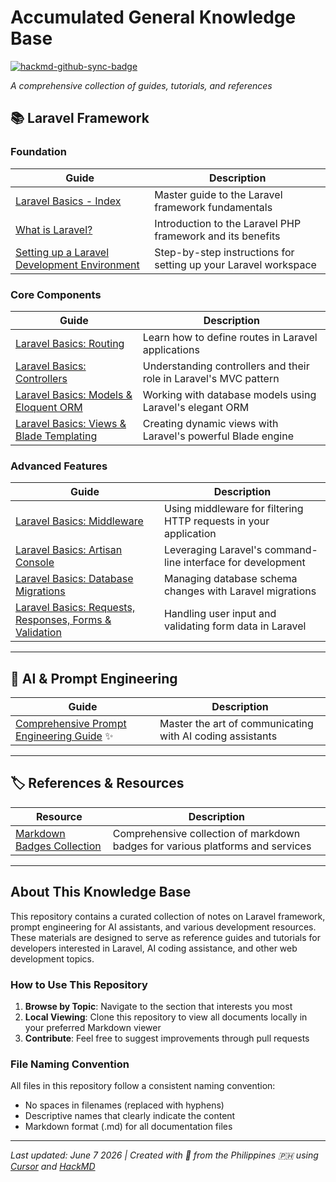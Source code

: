 # Accumulated General Knowledge Base

[![hackmd-github-sync-badge](https://hackmd.io/cP2KKpYCR32Yl0rh2VnqaQ/badge)](https://hackmd.io/cP2KKpYCR32Yl0rh2VnqaQ)

_A comprehensive collection of guides, tutorials, and references_

## 📚 Laravel Framework

### Foundation

| Guide | Description |
| ----- | ----------- |
| [Laravel Basics - Index](Laravel-Review/laravel-basics-index.md) | Master guide to the Laravel framework fundamentals |
| [What is Laravel?](Laravel-Review/what-is-laravel.md) | Introduction to the Laravel PHP framework and its benefits |
| [Setting up a Laravel Development Environment](Laravel-Review/setting-up-a-laravel-development-environment.md) | Step-by-step instructions for setting up your Laravel workspace |

### Core Components

| Guide | Description |
| ----- | ----------- |
| [Laravel Basics: Routing](Laravel-Review/laravel-basics-routing.md) | Learn how to define routes in Laravel applications |
| [Laravel Basics: Controllers](Laravel-Review/laravel-basics-controllers.md) | Understanding controllers and their role in Laravel's MVC pattern |
| [Laravel Basics: Models & Eloquent ORM](Laravel-Review/laravel-basics-models-and-eloquent-orm.md) | Working with database models using Laravel's elegant ORM |
| [Laravel Basics: Views & Blade Templating](Laravel-Review/laravel-basics-views-and-blade-templating.md) | Creating dynamic views with Laravel's powerful Blade engine |

### Advanced Features

| Guide | Description |
| ----- | ----------- |
| [Laravel Basics: Middleware](Laravel-Review/laravel-basics-middleware.md) | Using middleware for filtering HTTP requests in your application |
| [Laravel Basics: Artisan Console](Laravel-Review/laravel-basics-artisan-console.md) | Leveraging Laravel's command-line interface for development |
| [Laravel Basics: Database Migrations](Laravel-Review/laravel-basics-database-migrations.md) | Managing database schema changes with Laravel migrations |
| [Laravel Basics: Requests, Responses, Forms & Validation](Laravel-Review/laravel-basics-requests-responses-forms-and-validation.md) | Handling user input and validating form data in Laravel |

---

## 🤖 AI & Prompt Engineering

| Guide | Description |
| ----- | ----------- |
| [Comprehensive Prompt Engineering Guide](Prompt-Engineering-Guide-for-AI-Coding-Assistants.md) ✨ | Master the art of communicating with AI coding assistants |

---

## 🏷️ References & Resources

| Resource | Description |
| ----- | ----------- |
| [Markdown Badges Collection](Markdown-badges.md) | Comprehensive collection of markdown badges for various platforms and services |

---

## About This Knowledge Base

This repository contains a curated collection of notes on Laravel framework, prompt engineering for AI assistants, and various development resources. These materials are designed to serve as reference guides and tutorials for developers interested in Laravel, AI coding assistance, and other web development topics.

### How to Use This Repository

1. **Browse by Topic**: Navigate to the section that interests you most
2. **Local Viewing**: Clone this repository to view all documents locally in your preferred Markdown viewer
3. **Contribute**: Feel free to suggest improvements through pull requests

### File Naming Convention

All files in this repository follow a consistent naming convention:
- No spaces in filenames (replaced with hyphens)
- Descriptive names that clearly indicate the content
- Markdown format (.md) for all documentation files

---

*Last updated: June 7 2026 | Created with 💙 from the Philippines 🇵🇭 using [Cursor](https://www.cursor.com/) and [HackMD](https://hackmd.io/)*
